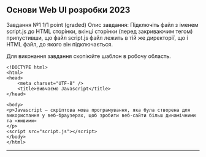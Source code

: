 ## Основи Web UI розробки 2023
Завдання №1
1/1 point (graded)
Опис завдання:
Підключіть файл з іменем script.js до HTML сторінки, вкінці сторінки (перед закриваючим <body> тегом) припустивши, що файл script.js файл лежить в тій же директорії, що і HTML файл, до якого він підключається.

Для виконання завдання скопіюйте шаблон в робочу область.

```
<!DOCTYPE html>
<html>
<head>
    <meta charset="UTF-8" />
    <title>Вивчаємо Javascript</title>
</head>

<body>
<p>Javascript – скріптова мова програмування, яка була створена для використання у веб-браузерах, щоб зробити веб-сайти більш динамічними та «живими»
</p>
<script src="script.js"></script>
</body>
</html>
```


-------------------------------------------------------------------------------------------------------------------------------

